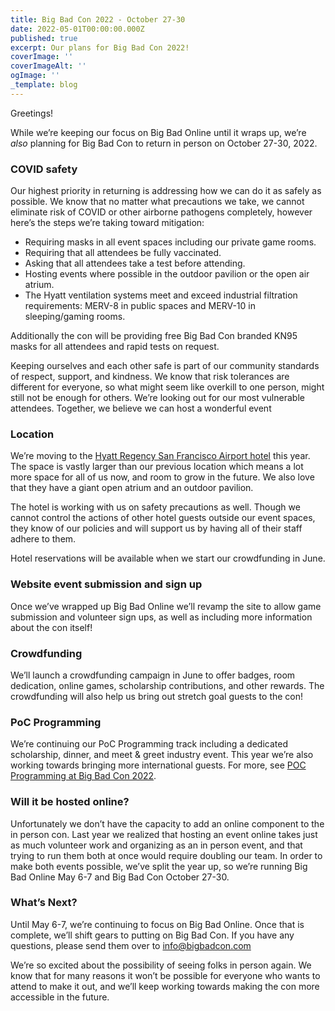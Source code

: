```yaml
---
title: Big Bad Con 2022 - October 27-30
date: 2022-05-01T00:00:00.000Z
published: true
excerpt: Our plans for Big Bad Con 2022!
coverImage: ''
coverImageAlt: ''
ogImage: ''
_template: blog
---
```


Greetings!

While we’re keeping our focus on Big Bad Online until it wraps up, we’re _also_ planning for Big Bad Con to return in person on October 27-30, 2022.

### COVID safety

Our highest priority in returning is addressing how we can do it as safely as possible. We know that no matter what precautions we take, we cannot eliminate risk of COVID or other airborne pathogens completely, however here’s the steps we’re taking toward mitigation:

* Requiring masks in all event spaces including our private game rooms.
* Requiring that all attendees be fully vaccinated.
* Asking that all attendees take a test before attending.
* Hosting events where possible in the outdoor pavilion or the open air atrium.
* The Hyatt ventilation systems meet and exceed industrial filtration requirements: MERV-8 in public spaces and MERV-10 in sleeping/gaming rooms.

Additionally the con will be providing free Big Bad Con branded KN95 masks for all attendees and rapid tests on request.

Keeping ourselves and each other safe is part of our community standards of respect, support, and kindness. We know that risk tolerances are different for everyone, so what might seem like overkill to one person, might still not be enough for others. We’re looking out for our most vulnerable attendees. Together, we believe we can host a wonderful event

### Location

We’re moving to the [Hyatt Regency San Francisco Airport hotel](https://www.hyatt.com/en-US/hotel/california/hyatt-regency-san-francisco-airport/sfobu) this year. The space is vastly larger than our previous location which means a lot more space for all of us now, and room to grow in the future. We also love that they have a giant open atrium and an outdoor pavilion.

The hotel is working with us on safety precautions as well. Though we cannot control the actions of other hotel guests outside our event spaces, they know of our policies and will support us by having all of their staff adhere to them.

Hotel reservations will be available when we start our crowdfunding in June.

### Website event submission and sign up

Once we’ve wrapped up Big Bad Online we’ll revamp the site to allow game submission and volunteer sign ups, as well as including more information about the con itself!

### Crowdfunding

We’ll launch a crowdfunding campaign in June to offer badges, room dedication, online games, scholarship contributions, and other rewards. The crowdfunding will also help us bring out stretch goal guests to the con!

### PoC Programming

We’re continuing our PoC Programming track including a dedicated scholarship, dinner, and meet & greet industry event. This year we’re also working towards bringing more international guests. For more, see [POC Programming at Big Bad Con 2022](https://www.bigbadcon.com/blog/poc-programming-at-big-bad-con-2022/).

### Will it be hosted online?

Unfortunately we don’t have the capacity to add an online component to the in person con. Last year we realized that hosting an event online takes just as much volunteer work and organizing as an in person event, and that trying to run them both at once would require doubling our team. In order to make both events possible, we’ve split the year up, so we’re running Big Bad Online May 6-7 and Big Bad Con October 27-30.

### What’s Next?

Until May 6-7, we’re continuing to focus on Big Bad Online. Once that is complete, we’ll shift gears to putting on Big Bad Con. If you have any questions, please send them over to [info@bigbadcon.com](mailto:info@bigbadcon.com)

We’re so excited about the possibility of seeing folks in person again. We know that for many reasons it won’t be possible for everyone who wants to attend to make it out, and we’ll keep working towards making the con more accessible in the future.
